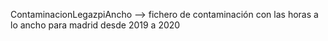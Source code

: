 ContaminacionLegazpiAncho --> fichero de contaminación con las horas a lo ancho para madrid desde 2019 a 2020
